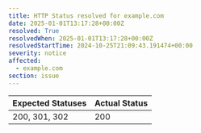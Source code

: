 ```yaml
---
title: HTTP Status resolved for example.com
date: 2025-01-01T13:17:28+00:00Z
resolved: True
resolvedWhen: 2025-01-01T13:17:28+00:00Z
resolvedStartTime: 2024-10-25T21:09:43.191474+00:00
severity: notice
affected:
  - example.com
section: issue
---
```


| Expected Statuses | Actual Status  |
|-------------------|----------------|
| 200, 301, 302 | 200 |
